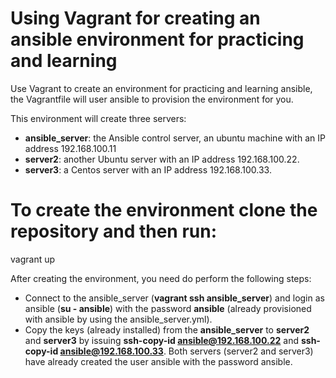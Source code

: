 # Using Vagrant for creating an ansible environment for practicing and learning
Use Vagrant to create an environment for practicing and learning ansible, the Vagrantfile will user ansible to provision the environment for you.


This environment will create three servers:

- **ansible_server**: the Ansible control server, an ubuntu machine with an IP address 192.168.100.11
- **server2**: another Ubuntu server with an IP address 192.168.100.22.
- **server3**: a Centos server with an IP address 192.168.100.33.

# To create the environment clone the repository and then run:
vagrant up

After creating the environment, you need do perform the following steps:

- Connect to the ansible_server (**vagrant ssh ansible_server**) and login as ansible (**su - ansible**) with the password **ansible** (already provisioned with ansible by using the ansible_server.yml).
- Copy the keys (already installed) from the **ansible_server** to **server2** and **server3** by issuing **ssh-copy-id ansible@192.168.100.22** and **ssh-copy-id ansible@192.168.100.33**. Both servers (server2 and server3) have already created the user ansible with the password ansible.









